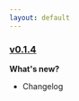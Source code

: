 ```yaml
---
layout: default
---
```


### [v0.1.4](https://github.com/layer5io/meshery/releases/tag/v0.1.4)

**What's new?**

- Changelog


